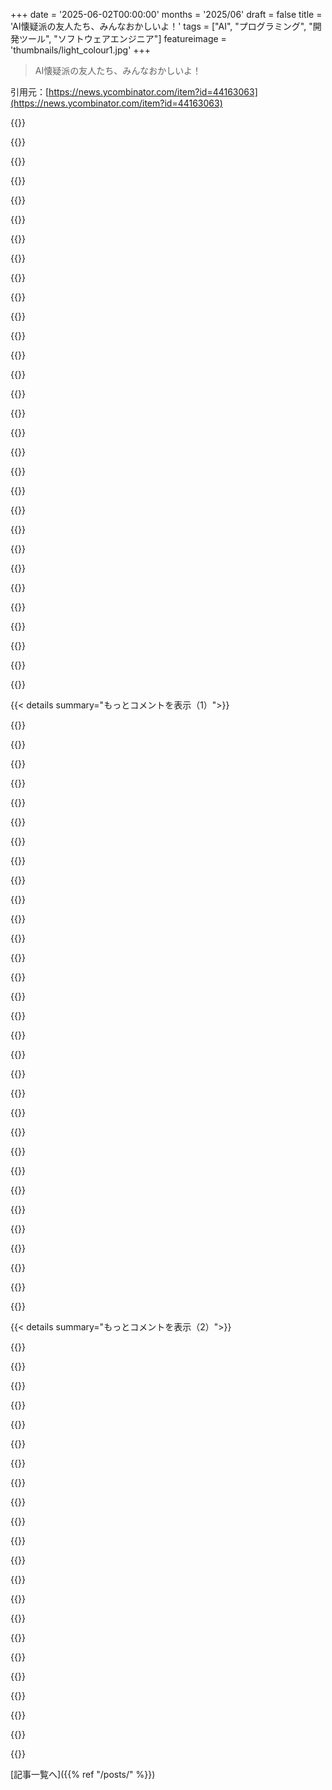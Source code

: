 +++
date = '2025-06-02T00:00:00'
months = '2025/06'
draft = false
title = 'AI懐疑派の友人たち、みんなおかしいよ！'
tags = ["AI", "プログラミング", "開発ツール", "ソフトウェアエンジニア"]
featureimage = 'thumbnails/light_colour1.jpg'
+++

> AI懐疑派の友人たち、みんなおかしいよ！

引用元：[https://news.ycombinator.com/item?id=44163063](https://news.ycombinator.com/item?id=44163063)




{{<matomeQuote body="最初、この記事マジで的を射てると思ったんだよね、LLM使ったコーディングについて数ヶ月考えてきてわかったことがよく表れてるから。最初はめっちゃ懐疑的だった。Claude Codeが出た時、まるでスーパーパワーみたいでマジでハマっちゃったんだよ、スロット中毒みたいに。でも、実際にコード読んでみたら、信じられないほどクソだった。それで前の懐疑的な気持ちに戻っちゃったんだ、多分前よりひどくね。<br><br>それから何か変わった。色々試すようになったんだ。命令するのをやめて、バーチャルなゴムのアヒルみたいに使うようになった。それが huge difference だったね。<br><br>まだ、好き勝手にやらせたら絶対 rubbish だよ。だから”vibe coding”は basically “vibe debt”だと思うんだ、ほとんどの人（多分あんま詳しくない人）が思ってるようには動かないから。<br><br>でも、 collaborator として扱ったら、 massive brain だけど instinct とか nous がない idiot savant みたいに、いや、もっといい例えは、しっかり control が必要な mech suit [0] みたいに扱ったら、 interesting なことが起きるんだ。<br><br>今は Claude Code と一緒に仕事するのが productive なだけじゃなくて、 right guidance をすれば pretty good code も produce できるようになった。 tests もいっぱい書いてるよ。それから、進捗と一緒に intent を文書化させる方法も開発したんだ。これが自分にも、将来の人間 reader にも、そしてcrucially、 old code を revisiting する時の model 自身にも役立ってる。<br><br>何が俺を fascinate させるかって、これらの comments がどれだけ negative かってことなんだよ—どれだけ多くの人が、これが doomsday みたいなもんじゃなくて software engineers にとって net positive になりうる可能性に closed off してるかってこと。<br><br>Photoshop は graphic artists を殺した？film は theatre を殺した？別にそうじゃないよね。 things changed、 sure。 “better”だった？ counterfactual はないから、誰にもわかんない。でも change は inevitable だった。<br><br>何が clear かっていうと、この tech はここに now あるんだ。それに complaining するのは、 terminals が出てきた時に punch cards の loss を mourning してるのと bit like だね。<br><br>[0]: https://matthewsinclair.com/blog/0178-why-llm-powered-progra..." userName="matthewsinclair" createdAt="2025/06/03 06:58:13" color="#ff5c5c">}}




{{<matomeQuote body="＞ Photoshop は graphic artists を殺した？<br>いいえ、AI が殺しました。" userName="throw310822" createdAt="2025/06/03 07:12:08" color="">}}




{{<matomeQuote body="＞ Then I actually read the code.<br>これ、俺の経験と一緒だよ。みんな LLM の output に impress されてるみたいだけど、実際にcomprehend するまではね。この illusion を break out させる一番 quick な方法は、自分の expertise について LLM と chat させてみること。すぐに errors に気づき始めるからさ。" userName="0points" createdAt="2025/06/03 07:02:40" color="">}}




{{<matomeQuote body="これ、この記事が clear にしてるように、俺が alert で receptive to なconcern だね。 visual なもの全部の production は LLM から ban すべきだ。俺は vote するよ。ただ、 Mermaid charts と Graphviz diagrams はまだ generate できるようにしてくれよ、そうすれば developers には still apply するから。" userName="tptacek" createdAt="2025/06/03 07:19:54" color="">}}




{{<matomeQuote body="問題を解決するのが上手いほど、AI assistants を less use するんだ。新しい language か framework を try する時に使うかな。Busy code を generate しなきゃいけないのも AI では difficult。だって necessary context を AI assistant のために formalize しなきゃいけないんだけど、unsure result のくせにそれが exhausting なんだよね。だから、 just simpler に自分で quickly 書いた方がいいのかも。<br>comments が negative なのも understand できるよ。だって so much AI hype があって、yet practical applications がそんなに too many ないんだから。Or at least good practical applications。その hype の Some は justified だけど、Some は not。俺は image＼video＼audio synthesis hype の方が tbh interesting だったな。<br>Test cases は quite helpful だし、comments も decent だね。でも often prompting は programming something より complex なんだ。And you can never be sure if any answer は usable なんだ。" userName="raxxorraxor" createdAt="2025/06/03 09:29:26" color="#ff5733">}}




{{<matomeQuote body="graphic design に unique なことって何がそんな extraordinary care に値するの？replacement 領域に近づく technology は just ban すべきなの？ Graphviz diagrams で生計を立ててる人々、 real or imagined はどうなるのさ？" userName="hatefulmoron" createdAt="2025/06/03 07:25:44" color="">}}




{{<matomeQuote body="俺が思うに、ここで起きていることの１つは sort of stone soup effect だね。[1]<br>Ptacek の point の core は、 last 6 months で everything が changed ってこと。You と俺は多分 agree してると思うけど、 off-the-shelf LLMs の code での use は kinda garbage だった。And 俺は彼が knocking してる scepticism （” stochastic parrots ”）は in fact then は accurate だったと expect するよ。<br><br>でも、それによって a lot of people （ and money ）が rush in して something useful を make しようと try し始めたんだ。 stone soup story みたいに、 a lot of other technology が the pot に added されて、 now something solid 、 a proper meal の direction に moving してる。でも、 excitement と investment を考えると、 things が stabilize するまで at least a few years はかかるだろうね。 only at that point can we be sure about how much the stone が the soup に really added したか。<br><br>another counterfactual で we’ll never know のは、 if people が a few billion dollars を code tool improvement に dumped してたら what kinds of tooling が we would have gotten なのか、 LLMs なしで、 with, say, a lot of more conventional ML tooling はどうか。 the tools we get は much better だった？ Much worse？ About the same だけど strengths and weaknesses が different？ Impossible to say。<br><br>So 俺は still skeptical of the hype だ。 After all, the hype は basically the same as 6 months ago, even though now the boosters は the products of 6 months ago が sucked ことを admit できる。But 俺は we’re in the middle of a revolution of developer tooling だと believe できる。 Even so, 俺は content to wait だね。 We don’t know the long term effects on a code base。 We don’t know what these tools が 6 months 後に will look like か。 俺は happy to check in again then だね、そこで I fully expect to be again told: “ If you were trying and failing to use an LLM for code 6 months ago †, you’re not doing what most serious LLM-assisted coders are doing. ” At least until then, 俺は my membership in the Boring Technology Club を renewing してるよ: https://boringtechnology.club/<br><br>[1] https://en.wikipedia.org/wiki/Stone_Soup" userName="wpietri" createdAt="2025/06/03 13:42:38" color="#ff33a1">}}




{{<matomeQuote body="LLMは世界の知識を圧縮した現代の図書館みたいなもんだよ。自分の知識がそれに勝ると思うのはちょっとなあ。LLMの答えを疑うなら、自分で確かめなきゃ。本もGoogleも完璧じゃないんだからさ。" userName="rvnx" createdAt="2025/06/03 08:40:40" color="#ff5733">}}




{{<matomeQuote body="記事のさ、”半年で全部変わった”ってとこは違うと思うな。2年前だってLLMはすごかった。自分に合う使い方を見つけるのが肝心なんだよ。俺は時間かかったけど、AIで未経験のとこでも新しい仕事できたぜ。https://news.ycombinator.com/item?id=44164846 ←これ見て。@tptacekとか@kentonvみたいにAI売ってない respectable people（立派な人たち）がそう言うなら、もっと見てもいいかもね。" userName="keeda" createdAt="2025/06/03 16:06:22" color="#ff5733">}}




{{<matomeQuote body="マジで？記事はさ、アートは特別だって理由もなく言って、プログラマーは著作権なんかどうでもよくて、だから痛い目見ろ、みたいな感じ？「Artificial intelligence is profoundly — and probably unfairly — threatening to visual artists」ってのも、根拠なく決めつけてる気がするんだよね。" userName="hatefulmoron" createdAt="2025/06/03 07:32:45" color="">}}




{{<matomeQuote body="LLMはイラストとかデザインの定型的な仕事をすぐにとって代わって、表現を counterfeit（偽造）するんだ。coding agent（コーディングエージェント）がSQLとかtree traversal（ツリー走査）を書くのとは違うよ。大事なのは、アーティストは著作権守ろうとしてきたけど、Software developer（ソフトウェア開発者）はずっとそうじゃなかったこと。あと、LLMがIPRをviolating（侵害）してるって主張には同意しないな。俺は16年も前から nerd piracy culture（オタクの海賊文化）とか mightmakesright arguments（力こそ正義の議論）にはdiscomfort（不快感）を示してきた。ここで俺の意見は受け入れられないだろうけど、俺はbona fides here（ここで信頼）を得てる。 search bar（検索バー）で確かめてくれ。" userName="tptacek" createdAt="2025/06/03 07:35:52" color="">}}




{{<matomeQuote body="”prompting（プロンプト作成）は programming（プログラミング）より complex（複雑）だ”ってのには反対だな。complex（複雑）なのか、それとも考えること全部が一つの sentence（文）とか paragraph（段落）に詰まってるだけ？俺からすると、programming（プログラミング）は問題を分解して code（コード）にする作業。code lines（コード行）自体は楽だけど、問題の details（詳細）は code writing（コード）後でしか分かんない。AIに書かせるなら先に問題を definition（定義）しなきゃ。それは more design（もっと設計）と upfront thinking（事前の思考）が必要で、agile development（アジャイル開発）とかで開発コミュニティは20年くらい避けてきたことだよ。TDDみたいなのは definition（定義）を早めるけど、selfdiscipline（自己規律）があるのは少数派だと思う。(disclaimer: 俺はAIあんま使わないし、会社も agentic coding（エージェントコーディング）はまだ考えてないから、chat style（チャット形式）か inline code suggestions（インラインコード提案）だけ)" userName="Cthulhu_" createdAt="2025/06/03 12:19:46" color="#38d3d3">}}




{{<matomeQuote body="”respectable people（立派な人たち）が言うなら～”って話だけど、hype cycle（ハイプサイクル）の間は social proof（社会的な証明）はあんまアテにならないぜ。チューリップバブルだってそうだった。賢い人でもハマる。人は自分を fool（だます）のが超得意なんだ。すごい賢い人が主要な religion（宗教）信じてるけど、全員正しいわけないだろ。それに、ここではAI売ることでfortune（財産）やfuture（未来）がかかってる talented people（才能ある人たち）がたくさんいるんだぜ。君が自分に合うもの見つけたのは良いことだ。でも俺はさ、essential oils（エッセンシャルオイル）からfunctional programming（関数型プログラミング）まで、すごい効くって信じ込んでる人に大勢会ってきた。彼らにはそうなのかもね。でも俺はさ、hype cycle（ハイプサイクル）が終わってからplateau of productivity（生産性の安定期）が来るのを待つ方が合ってるんだよ。君が使い方見つけるのに使ったmonths（数ヶ月）は、俺が既に効くって分かってるものに使うmonths（数ヶ月）なんだ。" userName="wpietri" createdAt="2025/06/03 23:51:54" color="#785bff">}}




{{<matomeQuote body="ついでに言うとさ、AIが専門職にとってruinous（破滅的）かもしれないって考えをdismiss（軽視）してるわけじゃないんだ。アプリ作りが super easy（超簡単）になるからって、opportunities（機会）が増えるだけ、なんて自動的に思うわけじゃない。ただ、専門職のinterests（利益）がcontrol（コントロール）するとは思わないだけなんだよ。travel agents（旅行代理店）だってinterests（利益）があっただろ！" userName="tptacek" createdAt="2025/06/03 07:18:45" color="">}}




{{<matomeQuote body="ポイントはね、普通の task（タスク）を手で code（コード）書くと1～2 weeks（週間）かかるけど、prompts（プロンプト）とかagents（エージェント）を properly（適切に）set up（設定）すれば couple of hours（数時間）でできること。君が指摘したみたいに、code quality（コード品質）、lack of tests（テスト不足）、tech debt（技術的負債）みたいな issue（問題）は出るし、そこは carefully（注意深く）prompts（プロンプト）作ったりcode（コード）review（レビュー）しなきゃだけど、結局は significant time saving（かなりの時間節約）になるよ。" userName="whazor" createdAt="2025/06/03 08:07:18" color="#ff33a1">}}




{{<matomeQuote body="AIが人間の作品で学習して代替しようとしてる点が問題だよ。ライセンスされた作品で学習すべきだったんじゃない？ 今まではそうだったんだし。" userName="omnimus" createdAt="2025/06/03 08:49:30" color="#785bff">}}




{{<matomeQuote body="もたもたしてる間にさ、競争相手はもうAIで生産性2倍になってるよ。" userName="rerdavies" createdAt="2025/06/03 09:40:14" color="#ff5c5c">}}




{{<matomeQuote body="マネージャーとして学んだのは「任せる」のが一番大事で難しいってこと。自分でやる方が楽だけど、時間かけて人に教えて任せるとチーム力は爆上がりする。LLMも同じ感じ。生意気なインターンを育てるくらい大変だけど、使いこなせたら生産性爆上げできるよ。" userName="avemuri" createdAt="2025/06/03 11:42:08" color="#38d3d3">}}




{{<matomeQuote body="大げさ大げさ大げさ！ もっとデータ出してよ。" userName="continuational" createdAt="2025/06/03 16:25:20" color="">}}




{{<matomeQuote body="どんなデータが欲しいって？ 俺はPRを倍の複雑さで倍出してるよ。何週間もかかってた変更が数分で終わるんだぜ。APIのエンドポイント50個を1週間で作った。前は20個で1ヶ月かかってたのにさ。" userName="jf22" createdAt="2025/06/03 16:43:01" color="#785bff">}}




{{<matomeQuote body="promptingの難しい点は、英語みたいな人間の言語がプログラミング言語ほど厳密じゃないこと。アイデアはコードの方がずっと簡潔に書ける。コード読んでプロトタイプ作る方が楽だし。だからpromptingは一輪車を4人で運ぶみたいに非効率に感じるんだよね。" userName="sksisoakanan" createdAt="2025/06/03 13:58:45" color="#ff5c5c">}}




{{<matomeQuote body="いや、違うね。それはソフト作りをコーディングだと思ってるからだよ。最初はそうかもだけど、慣れると大事なのは“問題の正しいメンタルモデル”を作ることだって気づく。コーディングなんて一番時間かからないんだよ。AIがそこだけ“救っても”、数日分の作業が丸ごと消えるわけじゃないさ。" userName="mdavid626" createdAt="2025/06/03 10:00:30" color="#ff33a1">}}




{{<matomeQuote body="デザインの仕事がAIに奪われて何が問題？ Graphvizの利用者やJS初心者、馬車の御者にも同じこと言える？<br>AIがクリエイティブ表現を“偽造”ってどういう意味？ ChatGPTはそんなこと言ってないし、みんなAIが数学的に画像生成してるって知ってるだろ。LLMが文章作るみたいに絵も作ってるだけ。<br>もっと大事なのは、アーティストは著作権を守ろうとしてるけど、開発者はそうじゃないって言うけど？プログラマーはライセンスにうるさいし、Copyleftなんて著作権を厳守するんだぜ。アーティストだって著作権期間に文句言ってるし。一部のプログラマーだけ見てIPR反対派って言うのはおかしいよ。" userName="hatefulmoron" createdAt="2025/06/03 07:43:59" color="#785bff">}}




{{<matomeQuote body="結局、promptingやテスト用に共通のデザイン/コード仕様言語ができると思うな。AI向けじゃなくても、人間が理解するには正確な意味を伝える言葉が必要になるだろうから。" userName="michaelfeathers" createdAt="2025/06/03 16:27:40" color="#ff33a1">}}




{{<matomeQuote body="それって人間も同じじゃない？毎日クソなコードも読むけど、年収10万ドル～20万ドルの人がすぐ理想的なコード書けないからって文句言ったりしないよ。LLMより人間のコード直す方がずっと大変だしね。たった20ドルでその手間が10％でも減らせるなら、超お買い得だろ。" userName="wiseowise" createdAt="2025/06/03 11:35:40" color="#45d325">}}




{{<matomeQuote body="そうそう。プログラマーってライセンスにはめっちゃこだわるよね。コードに関してはさ。" userName="tptacek" createdAt="2025/06/03 07:49:25" color="">}}




{{<matomeQuote body="この記事、LLMの一番ヤバいとこ、つまり依存性について全然触れてないじゃん。ローカルで動かせなきゃ、結局リモートの中央集権システムに完全に頼ることになる。そこを牛耳る奴らが、値段釣り上げたり、出力をこっそり変えたり、入力データを勝手に使ったり、最悪サービスやめたりもできるんだよ。この記事は「最新最高のLLMだけが使える」って言ってるけど（この議論半年前に見た）、ローカルで動かすなんて無理じゃん（ローカルでLLM一個動かすのに384GBのRAMが必要って話も聞いた）。自由なFree Softwareが好きな俺たちからしたら、マジで退化だよ。" userName="cesarb" createdAt="2025/06/02 23:25:17" color="#45d325">}}




{{<matomeQuote body="自分のPCでGoogle動かせないけどさ、でも完全に頼り切ってるよ。" userName="amadeuspagel" createdAt="2025/06/03 10:44:38" color="">}}




{{<matomeQuote body="この依存性の話、ネット回線とかクラウドとかOSとか、色々同じこと言えるよね。" userName="underdeserver" createdAt="2025/06/03 05:03:23" color="">}}




{{<matomeQuote body="あんたの仕事ってGoogleの検索結果返すことなの？ここで言ってるのはね、ホストされてるLLMを使わないとコーディングっていうメインの仕事ができない開発者は、第三者に完全に依存してるってことなんだよ。" userName="_heimdall" createdAt="2025/06/03 11:58:14" color="#785bff">}}




{{< details summary="もっとコメントを表示（1）">}}

{{<matomeQuote body="そうなんだよね、しかももっとタチが悪い：もしLLMが世界をヤバくするかもって思うなら、自分でホストしてないLLMは絶対に使っちゃダメ。だって、君が使った情報がLLM作った奴らに使われて、LLMをもっと良く（悪く？）してるんだからさ。" userName="aaron_m04" createdAt="2025/06/02 23:37:01" color="#ff5c5c">}}




{{<matomeQuote body="Mac Studioってさ、512GBのユニファイドメモリ（CPUとGPUで共有）ついてて、これで結構ヤバいモデルいくつか動かせるんだよね。<br>20年でメモリって32倍になったらしいから、2045年には16TBとかメモリ積んだPCができるかも。<br>そしたらマジで色々できるようになるはず。もしその頃1TBでも足りないとしても（もっといいアーキテクチャとかデータ表現とかで）。" userName="rvnx" createdAt="2025/06/03 09:24:06" color="#45d325">}}




{{<matomeQuote body="俺は投稿者じゃないけどさ：<br>＊携帯会社は抜きにしても、うちの近所にはISPが最低5社ある。マジでヤバくなったら、近所の図書館に行って静かに陣取ってWiFi使えるし。<br>＊個人的にはクラウドは必要ないけど、クラウドに縛られない仕事は色々やってきた。主要なクラウドサービスはみんな、計算も保存もネットも提供してるから、特定の会社の機能にわざと縛られなきゃ、好きなサービスを選び放題なんだ。<br>＊俺はLinux使ってる。これで十分でしょ。" userName="simoncion" createdAt="2025/06/03 05:31:15" color="#45d325">}}




{{<matomeQuote body="目覚ませよ、Pythonの標準ライブラリ以外、何も使わないって言うなら話は別だけど、もうとっくに色んなものに依存してるんだってば。Maven Centralが消えたり、プロキシ設定ミスったり、ローカルキャッシュがぶっ壊れたら？はい、お終い。SpringとかDaggerとかQuarkusとか、お前のプログラム動かしてるサードパーティのクソは全部消える。JSとかRustのライブラリだって何百万とあるけど、あれも同じことだろ。" userName="wiseowise" createdAt="2025/06/03 06:10:11" color="#785bff">}}




{{<matomeQuote body="うん、£10,000もするんでしょ。それに帯域幅が足りてない512GBのメモリだし。まあ、それでも今どきのnvidiaが出してるやつよりはマシかもね（GPUラックはメモリの処理速度が断然速いとしてもさ）。" userName="fennecbutt" createdAt="2025/06/03 09:41:15" color="">}}




{{<matomeQuote body="Googleなしでどれだけプログラミングできる？<br>この20年、試したことすらないと思うよ。<br>独立性が大事ってのは分かる。でもね、まずそんな時代はとっくの昔に終わったし、次に君が依存してるサービスは一社だけじゃない。一つダメになっても、他の代替サービスがいくつかあるんだから。" userName="scotty79" createdAt="2025/06/03 14:56:11" color="">}}




{{<matomeQuote body="正直、384GBのRAMって意外と手頃だと思うんだよね。<br>月200～300ドルでも3年で7000ドルだし。<br>それに数年後にはGPUみたいなハードウェアチップベースのモデル、AiPUみたいなのが出てきて、AIチップを交換できるようになるんじゃないかと期待してるよ。" userName="Flemlo" createdAt="2025/06/03 13:48:53" color="">}}




{{<matomeQuote body="Ollamaバックエンドで動く小さい「coder」LLMとRooCodeみたいな拡張機能、それに大量のMCPツールを使えば、90%以上のコーディングができるぜ。実際、MCPは画期的すぎて、俺はコーディングAIの核だと思ってるんだ。大規模モデルは巨大すぎるし、知識は変わり続ける。小さい14bモデル（場合によっては8bでも！）にMCP検索ツールや知識グラフ、いいフロントエンドを組み合わせるのがベスト。現在のコンテキストに基づいて自己学習させよう。これ全部、Costcoで1000ドルくらいのゲーミングPCでも動くんだ。クラウドよりめちゃくちゃ遅いけど、とにかく動くし、何かは得られるはずだ。" userName="dabockster" createdAt="2025/06/03 19:07:29" color="#ff5c5c">}}




{{<matomeQuote body="少なくとも5社以上の本気で独立したプレイヤーがいる競争市場でよかったね。" userName="underdeserver" createdAt="2025/06/03 05:00:40" color="">}}




{{<matomeQuote body="「384GBのRAMはリーズナブル」「月200～300ドルは3年で7000ドル」<br>って言うけどさ、現在の信じられないような改善スピードを考えると、クラウドベースのモデルは実際にはたぶん50倍くらい良くなるだろうね。その間、君は同じシステムを使い続けることになるんだから。" userName="BoiledCabbage" createdAt="2025/06/03 16:49:59" color="#785bff">}}




{{<matomeQuote body="同じ議論は検索エンジンにも言えると思うよ。<br>ほとんどの人はそれについてあまり心配してないよね。" userName="keutoi" createdAt="2025/06/03 04:31:38" color="">}}




{{<matomeQuote body="FOSSベースの開発でさえ、結局は囲い込まれたプラットフォームに依存してるんだよ。<br>GitHubがダウンするたびに明らかだよね。" userName="imhoguy" createdAt="2025/06/03 10:50:50" color="">}}




{{<matomeQuote body="いやホントのところ、MシリーズCPUのメモリ増設が高いのは、メモリがチップ上にあって、同程度のPCハードウェアより帯域幅がずっと広いからなんだ。<br>場合によっては、nVidia GPUよりMシリーズのMac Minisを買う方が費用対効果がいいこともあるよ。" userName="theshrike79" createdAt="2025/06/03 10:33:00" color="">}}




{{<matomeQuote body="ちょうど今週、あるライブラリが非推奨になったんだ。<br>もちろんオープンソースだよ。<br>その非推奨化に対する俺の対応は？自分でメンテする？いや違うね、別のライブラリを探すんだ。<br>結局、常に何かに依存してるんだよ…。" userName="Flemlo" createdAt="2025/06/03 13:55:44" color="">}}




{{<matomeQuote body="まあ、結局インターネット接続だって自分でホストできないしね :)" userName="ku1ik" createdAt="2025/06/03 15:35:35" color="">}}




{{<matomeQuote body="「自分でホストしてないLLMを使うなってのは、LLM開発者が利用情報を使ってるから、って言うけど。それって、海水を汲み出すみたいにムダなことじゃね？」" userName="MetaWhirledPeas" createdAt="2025/06/03 18:23:33" color="">}}




{{<matomeQuote body="それはちょっと飛躍しすぎだと思うな。もしLLMが世界を悪くするって思うなら、それに対処するために色々な行動が取れるはずだよ。" userName="inadequatespace" createdAt="2025/06/03 13:14:14" color="">}}




{{<matomeQuote body="だからローカルモデルってすごく大事なんだよ、パワーは劣るとしてもね。「最先端」と「多くのワークフローで十分使えるレベル」の差はどんどん縮まってるんだ。" userName="eleveriven" createdAt="2025/06/03 07:19:00" color="">}}




{{<matomeQuote body="でも代替手段はたくさんあるよ。Googleが検索とかOffice製品とかメールで独占してるわけじゃないし。生活からGoogleをかなり排除することって、そんなに難しくないんだ。" userName="zelphirkalt" createdAt="2025/06/03 10:56:20" color="">}}




{{<matomeQuote body="コードがいきなりどこかに行っちゃうわけじゃないでしょ？もしLLMがなくなっても、困るけど、どうにもならないってわけじゃないよ。" userName="Aeolun" createdAt="2025/06/03 03:11:23" color="">}}




{{<matomeQuote body="サードパーティに依存してない開発者の仕事なんて、どれだけあるの？" userName="a_wild_dandan" createdAt="2025/06/03 15:11:17" color="">}}




{{<matomeQuote body="じゃあ、君の環境について詳しく教えてくれない？" userName="esaym" createdAt="2025/06/03 20:52:40" color="">}}




{{<matomeQuote body="* 通信会社とかISPは選べるって言うけど、多くの人はそうじゃない。<br>* どんなソフト書いてお金稼いでるの？<br>* 君の環境、外部のインフラが最新じゃなくても大丈夫なの？" userName="underdeserver" createdAt="2025/06/03 11:29:30" color="">}}




{{<matomeQuote body="LLMコーディングツールに依存するのは大した問題じゃないと思うよ。簡単にベンダーを変えられるし、独占されるまではオープンなモデルが十分使えることを願うよ。<br>AIツールに依存するのが怖くても、みんな何が起きてるか把握しておくべきだよ。今は変化がすごく早いから、LLMにどんな反対意見があっても、数ヶ月後には無効になってるかもね。" userName="0j" createdAt="2025/06/03 18:41:03" color="#45d325">}}




{{<matomeQuote body="本当にすごいと思うのは、コンピューターにあいまいな指示を出しても意味のある結果が得られるってことだよ。90年代にプログラミングを学んだ者としては、コンピューターに人間の言葉で漠然とした指示を出して、だいたい思い通りになるなんてSFだと思ってたんだ。" userName="gdubs" createdAt="2025/06/02 21:18:21" color="#ff33a1">}}




{{<matomeQuote body="マジで驚きだよ。少なくとも週に1x～2x回は、これが現実なんだってことに衝撃を受けてるんだ。" userName="csallen" createdAt="2025/06/02 21:22:05" color="">}}




{{<matomeQuote body="今日歯医者に行って、歯磨き粉を変えてみたらって言われたんだ。SLSが入ってると口内炎ができるんだけど、SLSフリーのだとフッ素も入ってないのが多いんだよね。ChatGPTにSLSフリーでフッ素入りの歯磨き粉を聞いたら、最初の提案はSLS入り、次の提案はフッ素なしだったよ。うん、僕らが住む世界は驚きだね。上層部は僕らのコードベースをこれらのツールに任せたいみたいだけどさ。" userName="malfist" createdAt="2025/06/02 21:45:03" color="#785bff">}}




{{<matomeQuote body="どのモデルとプロンプトを使ったの？僕は「find me a toothpaste that is both SLS free and has fluoride」ってプロンプトを使ったら、GPT-4o（URL0参照）もo4-mini-high（URL1参照）も最初の答えで正確なのが出たよ。4oは新しい「show products inline」機能を使ってて、それぞれの製品に飛びやすくて確認しやすかったよ。（この機能が収益化でウェブ製品をダメにするかもって心配は置いといてさ。）<br>URL0: https://chatgpt.com/share/683e3807-0bf8-800a-8bab-5089e4af51...<br>URL1: https://chatgpt.com/share/683e3558-6738-800a-a8fb-3adc20b69d..." userName="Game_Ender" createdAt="2025/06/02 23:49:35" color="#38d3d3">}}




{{<matomeQuote body="バベッジの古い言葉があるんだ。＞’Pray, Mr. Babbage, if you put into the machine wrong figures, will the right answers come out？’って質問に、「そんな質問を引き起こす思考の混乱の種類は正しく理解できない」ってやつ。これは2世紀もの間、明らかに馬鹿げた質問だった。でも、そういう質問をした人たちが時代の先を行く先見の明のある人だったってことみたいだね。コードを尋ねるとき、最も馬鹿げた、あいまいな、時には間違った方法でも、適切な文脈さえあれば、実際に欲しかったものにかなり近いものが得られるのは、ある種印象的だよ。ただし、可能な限り正確に尋ねても、全く見当違いなものが返ってくる問題もまだあるけどね。" userName="forgotoldacc" createdAt="2025/06/03 02:32:03" color="#ff5733">}}




{{<matomeQuote body="問題は、同じプロンプトでも良い結果が出たり悪い結果が出たりすることだよ。「プロンプトをもっとうまく使え」っていうのは、AIのhallucinationに対する言い訳に過ぎないことが多いんだ。良いプロンプトはもちろん役立つけど、多くの場合、技術がまだそこまで来てないってことなんだよ。" userName="wkat4242" createdAt="2025/06/03 02:20:12" color="#38d3d3">}}

{{</details>}}




{{< details summary="もっとコメントを表示（2）">}}

{{<matomeQuote body="人間／コンピューターのインターフェースにおける根本的な変化だよね。多くのアプリケーションでは、複雑なUIを学ぶより、シンプルなチャットウィンドウで自然言語を入力させる方がずっといい。ターミナルを開いて「rm 〜／Desktop／＊。png」って打つ代わりに、「デスクトップのスクリーンショットを全部削除して」って言えるようになりたいな。" userName="d_burfoot" createdAt="2025/06/03 01:21:12" color="#785bff">}}




{{<matomeQuote body="最初から正しい答えを求めて、少し努力すれば（自分で探すよりはまだ楽なのに）手に入ることが分かっていても、それが得られないと諦めるなら、それってユーザー側の問題だと思わない？" userName="Aeolun" createdAt="2025/06/03 03:02:03" color="">}}




{{<matomeQuote body="正直に質問してるのに、最初の答えが間違ってるってどうやってわかるの？" userName="3eb7988a1663" createdAt="2025/06/03 03:34:14" color="">}}




{{<matomeQuote body="LLMってすごい技術だけど、使いこなすの超むずいよね。あれに全部置き換えられるとか言ってるけど、現実にはスキルいるか、そもそも動かないことも多いし。すごい例はあるけど、ほとんどの人が作ってるのはゴミじゃん？FUDとFOMOで煽られてるだけだわ。" userName="jvanderbot" createdAt="2025/06/03 00:10:46" color="#38d3d3">}}




{{<matomeQuote body="最初に話始めた人が自分で間違ってるって確認したんだろ？だから自分で確認すればいいんだよ。もし間違ってたらLLMに教えてやるか、別のLLM使えばいい。自分でググるより多分早いって。" userName="socalgal2" createdAt="2025/06/03 04:25:01" color="">}}




{{<matomeQuote body="そのコードが正しいってどうやってわかるのさ？" userName="godelski" createdAt="2025/06/03 04:52:13" color="">}}




{{<matomeQuote body="正確な入力しても、LLMは簡単に解ける他のものとして曖昧に解釈しちゃうんだよなー。" userName="progval" createdAt="2025/06/02 21:24:19" color="">}}




{{<matomeQuote body="”LLMが一回ミスったからもう使わない”ってのは、まさにTFAが批判してるどうでもいいFUDだよ。このツールをうまく使って、限界に対処することを学ばないやつは、数ヶ月、いや数週間でマジで置いてけぼり食うって。どれだけ役に立つか考えたらヤバいのに。" userName="sneak" createdAt="2025/06/02 21:50:22" color="#ff33a1">}}




{{<matomeQuote body="それ、面白そうだね。でも「デスクトップのスクショ全部消して」なんて使い方、全然やりたくないんだよね。<br>朝飯食う時、バナナに「自分で皮むいて口に飛び込め」なんて言わないだろ？直接掴んで食うじゃん。指示するんじゃなくて、体の一部みたいに直感的に操作したいんだよ。意図とPCの間に英語を入れたくない。言いたいんじゃなくて、やりたいんだ。" userName="bccdee" createdAt="2025/06/03 01:55:01" color="#ff33a1">}}




{{<matomeQuote body="「するだろう」じゃなくて「するかも」じゃない？もし毎回LLMが簡単な方へ解釈間違えるなら、ツールの使い方ちゃんと学んだ方がいいかもね。（言いたいことをはっきり言うことにイラつく人もいるみたいだけど）それって人でもLLMでもプログラミングでも超大事だよ。" userName="BoorishBears" createdAt="2025/06/02 21:27:06" color="">}}




{{<matomeQuote body="「かも」ね、そりゃ。んで、俺の経験だと、自分でサクッとできないことをLLMに頼む時は、マジで大体そうなるわ。" userName="progval" createdAt="2025/06/02 21:33:19" color="">}}




{{<matomeQuote body="Star Trek: The Next Generation大好きだったんだ。EnterpriseのコンピューターとDataのこと考えるのが最高で。コンピューターは今のAIに似てて、知識まとめたり操作したりできた。<br>Dataは感情ゼロって設定だったけど、すげーロボットっぽくて、アートとかコメディとかは苦手。今のAIアートみたいだよね。<br>ちょっとした話だけど、初期の書き方だとコンピューターが何でも知ってたり、Dataが感情ないのにエモいこと言ったりして、ちょっとヘンだったけどね。" userName="bityard" createdAt="2025/06/02 22:13:39" color="#38d3d3">}}




{{<matomeQuote body="プログラムはさ、君の思った通りに動くんだって。マジでゼロ努力で使い捨てレベルだけど、価値あるコード山ほど書けるんだ。デザイン探索とかリファクタリングとかにね。" userName="fsloth" createdAt="2025/06/03 07:01:16" color="">}}




{{<matomeQuote body="この例は良いけどさ、LLMの検証ってめっちゃ大変で、使う意味なくなること多いよ。特に研究論文の要約とか。Perplexity使ったけど、重要な論文見落として結論間違えるんだ。結局自分で全部調べ直す羽目になる。それならPubMedとかarxivとかで自分で検索した方がマシ。LLMに「明確さ」がないのが根本問題で、Transformerじゃ無理だと思うな。数年試しても変わってないし。" userName="mtlmtlmtlmtl" createdAt="2025/06/03 05:20:49" color="#38d3d3">}}




{{<matomeQuote body="LLMって、超あいまいな入力でも結構いけるんだぜ。昔のTV番組とか特定のエピソードを探すとき、めっちゃアバウトな情報でも驚くほど見つけてくれたんだ。「なんか80年代か90年代、いや2000年代かも…人が何かしたりしなかったりする番組で…」みたいな感じでもだよ。" userName="jiggawatts" createdAt="2025/06/02 22:07:30" color="">}}




{{<matomeQuote body="この数ヶ月、大規模プロジェクトで「vibe coding」ってのをやってるんだけど、マジでやばい。毎日衝撃的。一人で数ヶ月でコード50万行とか書けちゃうんだぜ。ただ全部できるわけじゃないし、精度はまだ低い。エラーとか設計も微妙だったり。一番良い使い方は、まずLLMにプロジェクトの骨組み作らせて、そこから自分で手直ししていく方法みたい。" userName="vFunct" createdAt="2025/06/03 02:23:09" color="#38d3d3">}}




{{<matomeQuote body="みんな経験違うけど、俺にとっては記事が言う通り、LLMは「退屈な作業」に使うのが失敗が少ないんだ。知らないことやるより、知ってるけど面倒なタスクを任せる方がいい。そうすれば、もっと大変で大事なコーディングに集中できるからね。LLMには分かりやすく指示出すようにしてるよ。" userName="BoorishBears" createdAt="2025/06/02 21:49:02" color="">}}




{{<matomeQuote body="コンピュータに正確な指示出して、望むものを正確に得るためにこの仕事についたんだ。Dijkstraも半世紀前に言ってたけど、曖昧な入力なんて馬鹿げてる。形式的な記号を使う規律こそ重要なんだ。2025年のprompt engineeringとかvibe codingってさ、形式言語を作ったのに、またコンピュータと曖昧な言葉で言い争う羽目になってるじゃんか。マジで逆行してるって。<br>https://www.cs.utexas.edu/~EWD/transcriptions/EWD06xx/EWD667..." userName="Barrin92" createdAt="2025/06/02 21:44:51" color="#785bff">}}




{{<matomeQuote body="LLMが書いたコードが期待通りに動くか、どうやって確かめるの？自分で全部コード書いて、全体のつながりも頭に入ってる時でさえ、検証ってめっちゃ大変なのにさ。コードのこと知らなくなる方が、どうやったら検証が楽になるのか全く分かんないよ。" userName="godelski" createdAt="2025/06/03 09:36:00" color="">}}




{{<matomeQuote body="会社がさ、LLMを経理部に入れさせないのには理由があるんだよ。" userName="cgh" createdAt="2025/06/03 03:55:41" color="">}}




{{<matomeQuote body="もう2年も毎日ChatGPT使ってるんだけど、たまに現実味なくなるんだよね。「生きてる間にこんなの見れるなんて」って。俺まだ39なのに、死ぬ間際、病院のテレビでニュースとして見るもんだと思ってたわ。" userName="mentos" createdAt="2025/06/02 21:39:26" color="">}}

{{</details>}}



[記事一覧へ]({{% ref "/posts/" %}})
